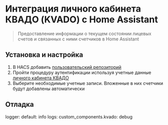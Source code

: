 Интеграция личного кабинета КВАДО (KVADO) с Home Assistant
==================================================

> Предоставление информации о текущем состоянии лицевых счетов и связанных с ними счетчиков в Home Assistant

## Установка и настройка

1. В HACS добавить [пользовательский репозиторий](https://hacs.xyz/docs/faq/custom_repositories/)
2. Пройти процедуру аутентификации используя учетные данные [личного кабинета КВАДО](https://cabinet.kvado.ru/login)
3. Выберите необходимые учетные записи. Вложенные в них счетчики будут добавлены автоматически

## Отладка

logger:
  default: info
  logs:
    custom_components.kvado: debug